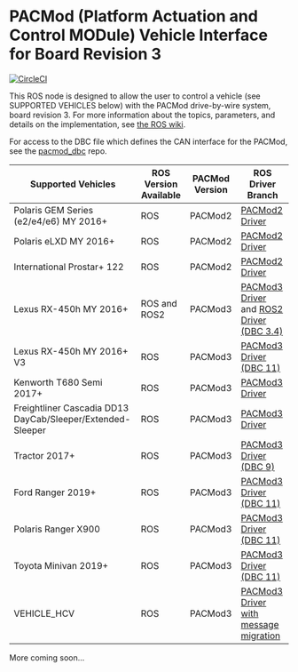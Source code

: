 # PACMod (Platform Actuation and Control MODule) Vehicle Interface for Board Revision 3 #

[![CircleCI](https://circleci.com/gh/astuff/pacmod3/tree/master.svg?style=svg)](https://circleci.com/gh/astuff/pacmod3/tree/master)

This ROS node is designed to allow the user to control a vehicle (see SUPPORTED VEHICLES below) with the PACMod drive-by-wire system, board revision 3. For more information about the topics, parameters, and details on the implementation, see [the ROS wiki](http://wiki.ros.org/pacmod3).

For access to the DBC file which defines the CAN interface for the PACMod, see the [pacmod_dbc](https://github.com/astuff/pacmod_dbc) repo.

| Supported Vehicles | ROS Version Available | PACMod Version | ROS Driver Branch |
| - | - | - | - |
| Polaris GEM Series (e2/e4/e6) MY 2016+ | ROS | PACMod2 | [PACMod2 Driver](https://github.com/astuff/pacmod/tree/release) |
| Polaris eLXD MY 2016+ | ROS | PACMod2 | [PACMod2 Driver](https://github.com/astuff/pacmod/tree/release) |
| International Prostar+ 122 | ROS | PACMod2 | [PACMod2 Driver](https://github.com/astuff/pacmod/tree/release) |
| Lexus RX-450h MY 2016+ | ROS and ROS2 | PACMod3 | [PACMod3 Driver](https://github.com/astuff/pacmod3) and [ROS2 Driver (DBC 3.4)](https://github.com/astuff/pacmod3/tree/dashing-devel) |
| Lexus RX-450h MY 2016+ V3| ROS | PACMod3 | [PACMod3 Driver (DBC 11)](https://github.com/astuff/pacmod3/tree/devel/dbc_11) |
| Kenworth T680 Semi 2017+ |ROS | PACMod3 | [PACMod3 Driver](https://github.com/astuff/pacmod3) |
| Freightliner Cascadia DD13 DayCab/Sleeper/Extended-Sleeper | ROS | PACMod3 | [PACMod3 Driver](https://github.com/astuff/pacmod3)|
| Tractor 2017+ | ROS | PACMod3 | [PACMod3 Driver (DBC 9)](https://github.com/astuff/pacmod3/tree/devel/dbc_extra) |
| Ford Ranger 2019+ | ROS | PACMod3 | [PACMod3 Driver (DBC 11)](https://github.com/astuff/pacmod3/tree/devel/dbc_11) |
| Polaris Ranger X900 | ROS | PACMod3 | [PACMod3 Driver (DBC 11)](https://github.com/astuff/pacmod3/tree/devel/dbc_11) |
| Toyota Minivan 2019+ | ROS | PACMod3 | [PACMod3 Driver (DBC 11)](https://github.com/astuff/pacmod3/tree/devel/dbc_11) |
| VEHICLE_HCV | ROS | PACMod3 | [PACMod3 Driver with message migration](https://github.com/astuff/pacmod3/tree/maint/pacmod_msg_migration-vehicle_hcv) |
More coming soon...
